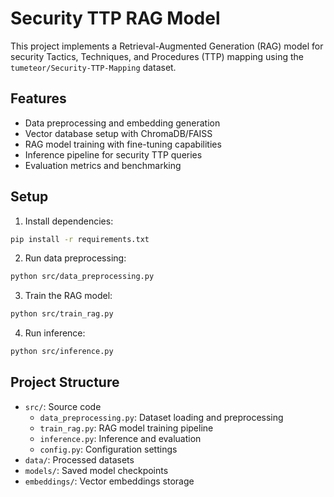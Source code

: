 # Security TTP RAG Model

This project implements a Retrieval-Augmented Generation (RAG) model for security Tactics, Techniques, and Procedures (TTP) mapping using the `tumeteor/Security-TTP-Mapping` dataset.

## Features

- Data preprocessing and embedding generation
- Vector database setup with ChromaDB/FAISS
- RAG model training with fine-tuning capabilities
- Inference pipeline for security TTP queries
- Evaluation metrics and benchmarking

## Setup

1. Install dependencies:
```bash
pip install -r requirements.txt
```

2. Run data preprocessing:
```bash
python src/data_preprocessing.py
```

3. Train the RAG model:
```bash
python src/train_rag.py
```

4. Run inference:
```bash
python src/inference.py
```

## Project Structure

- `src/`: Source code
  - `data_preprocessing.py`: Dataset loading and preprocessing
  - `train_rag.py`: RAG model training pipeline
  - `inference.py`: Inference and evaluation
  - `config.py`: Configuration settings
- `data/`: Processed datasets
- `models/`: Saved model checkpoints
- `embeddings/`: Vector embeddings storage
